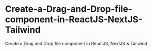 # Create-a-Drag-and-Drop-file-component-in-ReactJS-NextJS-Tailwind
Create a Drag and Drop file component in ReactJS, NextJS &amp; Tailwind
